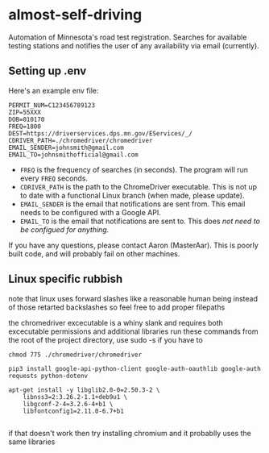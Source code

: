 # almost-self-driving
Automation of Minnesota's road test registration. Searches for available testing stations and notifies the user of any availability via email (currently).
## Setting up .env
Here's an example env file:
```
PERMIT_NUM=C123456789123
ZIP=55XXX
DOB=010170
FREQ=1800
DEST=https://driverservices.dps.mn.gov/EServices/_/
CDRIVER_PATH=./chromedriver/chromedriver
EMAIL_SENDER=johnsmith@gmail.com
EMAIL_TO=johnsmithofficial@gmail.com
```
- `FREQ` is the frequency of searches (in seconds). The program will run every `FREQ` seconds.
- `CDRIVER_PATH` is the path to the ChromeDriver executable. This is not up to date with a functional Linux branch (when made, please update).
- `EMAIL_SENDER` is the email that notifications are sent from. This email needs to be configured with a Google API.
- `EMAIL_TO` is the email that notifications are sent to. This does *not need to be configued for anything.*

If you have any questions, please contact Aaron (MasterAar). This is poorly built code, and will probably fail on other machines.

## Linux specific rubbish
note that linux uses forward slashes like a reasonable human being instead of those retarted backslashes so feel free to add proper filepaths


the chromedriver excecutable is a whiny slank and requires both excecutable permissions and additional libraries
run these commands from the root of the project directory, use sudo -s if you have to

```
chmod 775 ./chromedriver/chromedriver

pip3 install google-api-python-client google-auth-oauthlib google-auth requests python-dotenv

apt-get install -y libglib2.0-0=2.50.3-2 \
    libnss3=2:3.26.2-1.1+deb9u1 \
    libgconf-2-4=3.2.6-4+b1 \
    libfontconfig1=2.11.0-6.7+b1
    
```
if that doesn't work then try installing chromium and it probablly uses the same libraries
